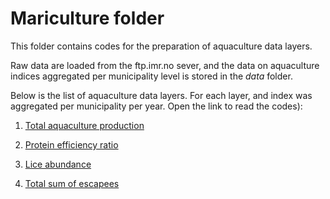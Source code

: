 # Mariculture folder

This folder contains codes for the preparation of aquaculture data layers.

Raw data are loaded from the ftp.imr.no sever, and the data on aquaculture indices aggregated per municipality level is stored in the *data* folder.



Below is the list of aquaculture data layers. For each layer, and index was aggregated per municipality per year. Open the link to read the codes):

1. [Total aquaculture production](https://ohi-norway.github.io/nor-prep/prep/food_provision/Mariculture/total_aquaculture_production.html)

3. [Protein efficiency ratio](https://ohi-norway.github.io/nor-prep/prep/food_provision/Mariculture/Protein.retention.rate.html)

4. [Lice abundance](https://ohi-norway.github.io/nor-prep/prep/food_provision/Mariculture/salmon.lice.html) 

5. [Total sum of escapees](https://ohi-norway.github.io/nor-prep/prep/food_provision/Mariculture/escapees_data.html) 





